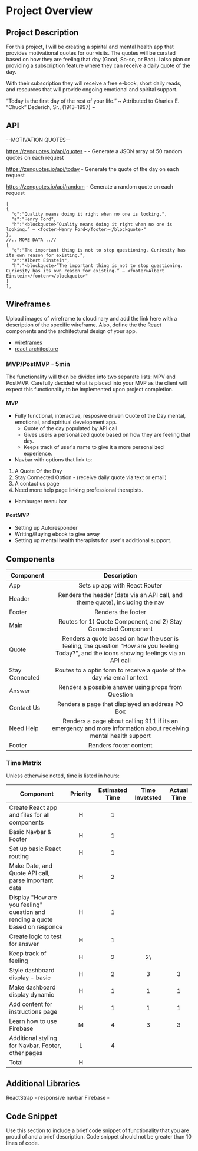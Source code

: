 # Project Overview



## Project Description


For this project, I will be creating a spirital and mental health app that provides motivational quotes for our visits. The quotes will be curated based on how they are feeling that day (Good, So-so, or Bad). I also plan on providing a subscription feature where they can receive a daily quote of the day. 

With their subscription they will receive a free e-book, short daily reads, and resources that will provide ongoing emotional and spirital support. 

“Today is the first day
of the rest of your life.”
~ Attributed to Charles E. “Chuck” Dederich, Sr., (1913–1997) ~


## API

--MOTIVATION QUOTES--

https://zenquotes.io/api/quotes - - Generate a JSON array of 50 random quotes on each request

https://zenquotes.io/api/today - Generate the quote of the day on each request

https://zenquotes.io/api/random - Generate a random quote on each request


```
[
{
  "q":"Quality means doing it right when no one is looking.",
  "a":"Henry Ford",
  "h":"<blockquote>“Quality means doing it right when no one is looking.” — <footer>Henry Ford</footer></blockquote>"
},
//.. MORE DATA ..//
{
  "q":"The important thing is not to stop questioning. Curiosity has its own reason for existing.",
  "a":"Albert Einstein",
  "h":"<blockquote>“The important thing is not to stop questioning. Curiosity has its own reason for existing.” — <footer>Albert Einstein</footer></blockquote>"
}
],
```


## Wireframes

Upload images of wireframe to cloudinary and add the link here with a description of the specific wireframe. Also, define the the React components and the architectural design of your app.

- [wireframes](https://drive.google.com/file/d/1NMGg83mwFH9r71hdUMjGiZv7PJ-Cb7DB/view?usp=sharing
)
- [react architecture](https://drive.google.com/file/d/1NMGg83mwFH9r71hdUMjGiZv7PJ-Cb7DB/view?usp=sharing)


### MVP/PostMVP - 5min

The functionality will then be divided into two separate lists: MPV and PostMVP.  Carefully decided what is placed into your MVP as the client will expect this functionality to be implemented upon project completion.  

#### MVP 
- Fully functional, interactive, resposive driven Quote of the Day mental, emotional, and spiritual development app. 
	- Quote of the day populated by API call
	- Gives users a personalized quote based on how they are feeling that day. 
	- Keeps track of user's name to give it a more personalized experience. 
- Navbar with options that link to: 
1) A Quote Of the Day 
2) Stay Connected Option - (receive daily quote via text or email) 
3) A contact us page 
4) Need more help page linking professional therapists.
- Hamburger menu bar 


#### PostMVP 

- Setting up Autoresponder
- Writing/Buying ebook to give away 
- Setting up mental health therapists for user's additional support. 

## Components


| Component | Description | 
| --- | :---: |  
| App | Sets up app with React Router | 
| Header | Renders the header (date via an API call, and theme quote), including the nav | 
| Footer | Renders the footer |
| Main | Routes for 1) Quote Component, and 2) Stay Connected Component |
| Quote | Renders a quote based on how the user is feeling, the question "How are you feeling Today?", and the icons showing feelings via an API call  |
| Stay Connected | Routes to a optin form to receive a quote of the day via email or text.  |
| Answer | Renders a possible answer using props from Question |
| Contact Us | Renders a page that displayed an address PO Box |
| Need Help | Renders a page about calling 911 if its an emergency and more information about receiving mental health support |
| Footer | Renders footer content |

### Time Matrix

Unless otherwise noted, time is listed in hours:

| Component | Priority | Estimated Time | Time Invetsted | Actual Time |
| --- | :---: |  :---: | :---: | :---: |
| Create React app and files for all components | H | 1 |  |  |
| Basic Navbar & Footer | H | 1 |  |  |
| Set up basic React routing | H | 1 |   |   |
| Make Date, and Quote API call, parse important data | H | 2 |    |  |
| Display "How are you feeling" question and rending a quote based on responce | H | 1 |  |  |
| Create logic to test for  answer | H | 1 |  |  |
| Keep track of feeling | H | 2 | 2\ |  |
| Style dashboard display - basic | H | 2 | 3 | 3 |
| Make dashboard display dynamic | H | 1 | 1 | 1 |
| Add content for instructions page | H | 1 | 1 | 1 |
| Learn how to use Firebase | M | 4 | 3 | 3 |
| Additional styling for Navbar, Footer, other pages | L | 4 |  |  |
| Total | H |  |  |  |

## Additional Libraries
ReactStrap - responsive navbar
Firebase - 

## Code Snippet

Use this section to include a brief code snippet of functionality that you are proud of and a brief description.  Code snippet should not be greater than 10 lines of code.

